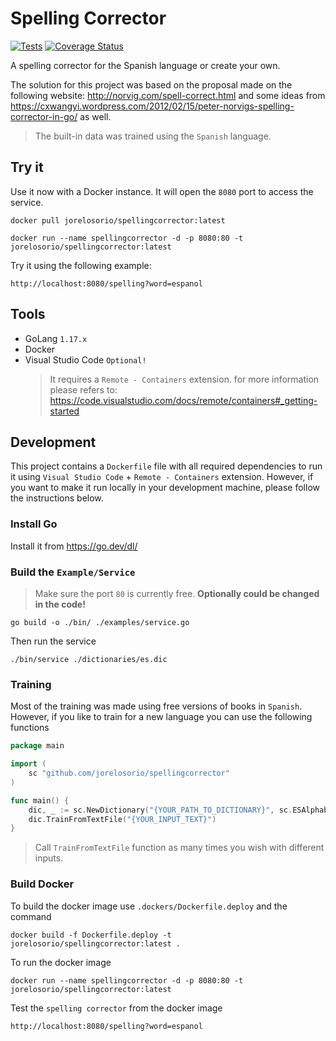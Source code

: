# Spelling Corrector

[![Tests](https://github.com/jorelosorio/spellingcorrector/actions/workflows/tests.yml/badge.svg)](https://github.com/jorelosorio/spellingcorrector/actions/workflows/tests.yml)
[![Coverage Status](https://coveralls.io/repos/github/jorelosorio/spellingcorrector/badge.svg?branch=develop)](https://coveralls.io/github/jorelosorio/spellingcorrector?branch=main)

A spelling corrector for the Spanish language or create your own.

The solution for this project was based on the proposal made on the following website: http://norvig.com/spell-correct.html and some ideas from https://cxwangyi.wordpress.com/2012/02/15/peter-norvigs-spelling-corrector-in-go/ as well.

> The built-in data was trained using the `Spanish` language.

## Try it

Use it now with a Docker instance. It will open the `8080` port to access the service.

    docker pull jorelosorio/spellingcorrector:latest

    docker run --name spellingcorrector -d -p 8080:80 -t jorelosorio/spellingcorrector:latest

Try it using the following example:

    http://localhost:8080/spelling?word=espanol

## Tools

- GoLang `1.17.x`
- Docker
- Visual Studio Code `Optional!`
    > It requires a `Remote - Containers` extension. for more information please refers to: https://code.visualstudio.com/docs/remote/containers#_getting-started

## Development

This project contains a `Dockerfile` file with all required dependencies to run it using `Visual Studio Code` + `Remote - Containers` extension.
However, if you want to make it run locally in your development machine, please follow the instructions below.

### Install Go

Install it from https://go.dev/dl/

### Build the `Example/Service`

> Make sure the port `80` is currently free. **Optionally could be changed in the code!**

    go build -o ./bin/ ./examples/service.go

Then run the service

    ./bin/service ./dictionaries/es.dic

### Training

Most of the training was made using free versions of books in `Spanish`. However, if you like to train for a new language you can use the following functions

```go
package main

import (
    sc "github.com/jorelosorio/spellingcorrector"
)

func main() {
    dic, _ := sc.NewDictionary("{YOUR_PATH_TO_DICTIONARY}", sc.ESAlphabet) // Or ENAlphabet
    dic.TrainFromTextFile("{YOUR_INPUT_TEXT}")
}
```

> Call `TrainFromTextFile` function as many times you wish with different inputs.

### Build Docker

To build the docker image use `.dockers/Dockerfile.deploy` and the command

    docker build -f Dockerfile.deploy -t jorelosorio/spellingcorrector:latest .

To run the docker image

    docker run --name spellingcorrector -d -p 8080:80 -t jorelosorio/spellingcorrector:latest

Test the `spelling corrector` from the docker image

    http://localhost:8080/spelling?word=espanol
